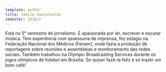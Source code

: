 ```yaml
---
template: author
title: Jamile Vasconcelos
semester: 2018/2
---
```

Está no 5° semestre de jornalismo. É apaixonada por ler, escrever e escutar música. Tem experiência com assessoria de imprensa, fez estágio na Federação Nacional dos Médicos (Fenam), onde fazia a produção de reportagens sobre reuniões e assembleias e monitoramento das redes sociais. Também trabalhou na Olympic Broadcasting Services durante os jogos olímpicos de futebol em Brasília. Se quiser fazê-la feliz é só trazer um bom café!
